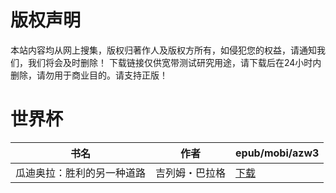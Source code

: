 # 版权声明

本站内容均从网上搜集，版权归著作人及版权方所有，如侵犯您的权益，请通知我们，我们将会及时删除！ 下载链接仅供宽带测试研究用途，请下载后在24小时内删除，请勿用于商业目的。请支持正版！

# 世界杯

| 书名 | 作者 | epub/mobi/azw3 |
| --- | --- | --- |
| 瓜迪奥拉：胜利的另一种道路 | 吉列姆・巴拉格 | [下载](https://url89.ctfile.com/f/31084289-1357029349-68cd7c?p=8866) |
